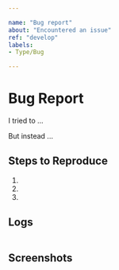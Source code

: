 ```yaml
---

name: "Bug report"
about: "Encountered an issue"
ref: "develop"
labels:
- Type/Bug

---
```


# Bug Report
<!-- Description of problem -->
I tried to ...

But instead ...

## Steps to Reproduce
<!-- How can developers replicate & test the problem? -->
1. 
2. 
3. 

## Logs
<!-- Any logs that accompenied the error -->
```

```

## Screenshots
<!-- Screenshots (annoted if possible) of the problem -->
